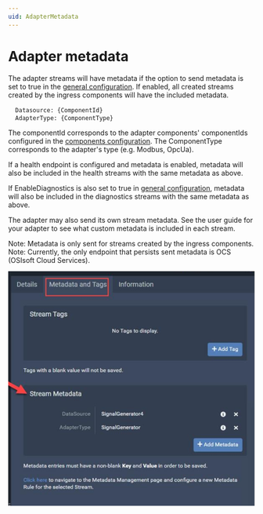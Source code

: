 ```yaml
---
uid: AdapterMetadata
---
```


# Adapter metadata

The adapter streams will have metadata if the option to send metadata is set to true in the [general configuration](xref:GeneralConfiguration). If enabled, all created streams created by the ingress components will have the included metadata. 
```code
  Datasource: {ComponentId}
  AdapterType: {ComponentType}
```

The componentId corresponds to the adapter components' componentIds configured in the [components configuration](xref:SystemComponentsConfiguration). The ComponentType corresponds to the adapter's type (e.g. Modbus, OpcUa).

If a health endpoint is configured and metadata is enabled, metadata will also be included in the health streams with the same metadata as above.

If EnableDiagnostics is also set to true in [general configuration](xref:GeneralConfiguration), metadata will also be included in the diagnostics streams with the same metadata as above.

The adapter may also send its own stream metadata. See the user guide for your adapter to see what custom metadata is included in each stream.

Note: Metadata is only sent for streams created by the ingress components.
Note: Currently, the only endpoint that persists sent metadata is OCS (OSIsoft Cloud Services).

![Metadata in OCS](../images/Metadata.png)